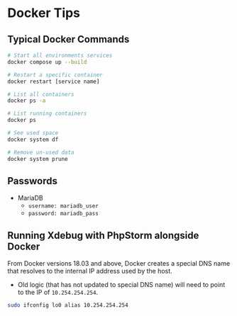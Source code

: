 # Docker Tips

## Typical Docker Commands

```bash
# Start all environments services
docker compose up --build

# Restart a specific container
docker restart [service name]

# List all containers
docker ps -a

# List running containers
docker ps

# See used space
docker system df

# Remove un-used data
docker system prune
```

## Passwords

* MariaDB
  * `username: mariadb_user`
  * `password: mariadb_pass`

## Running Xdebug with PhpStorm alongside Docker
From Docker versions 18.03 and above, Docker creates a special DNS name that resolves
to the internal IP address used by the host.

* Old logic (that has not updated to special DNS name) will need to point to the IP of `10.254.254.254`.

```bash
sudo ifconfig lo0 alias 10.254.254.254
```

